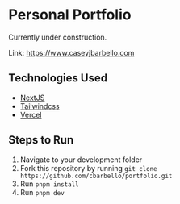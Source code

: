 # Personal Portfolio

Currently under construction.

Link: https://www.caseyjbarbello.com

## Technologies Used

- [NextJS](https://nextjs.org/)
- [Tailwindcss](https://tailwindcss.com/)
- [Vercel](https://vercel.com/home)

## Steps to Run

1. Navigate to your development folder
2. Fork this repository by running `git clone https://github.com/cbarbello/portfolio.git`
3. Run `pnpm install`
4. Run `pnpm dev`
